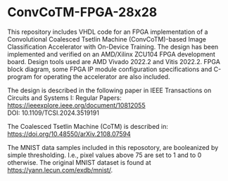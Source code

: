# ConvCoTM-FPGA-28x28

This repository includes VHDL code for an FPGA implementation of a Convolutional Coalesced Tsetlin Machine (ConvCoTM)-based Image Classification Accelerator with On-Device Training. The design has been implemented and verified on an AMD/Xilinx ZCU104 FPGA development board. Design tools used are AMD Vivado 2022.2 and Vitis 2022.2. FPGA block diagram, some FPGA IP module configuration specifications and C-program for operating the accelerator are also included.

The design is described in the following paper in 
IEEE Transactions on Circuits and Systems I: Regular Papers: https://ieeexplore.ieee.org/document/10812055 <br/>
DOI: 10.1109/TCSI.2024.3519191   

The Coalesced Tsetlin Machine (CoTM) is described in: https://doi.org/10.48550/arXiv.2108.07594  

The MNIST data samples included in this reposotory, are booleanized by simple thresholding. I.e., pixel values above 75 are set to 1 and to 0 otherwise. The original MNIST dataset is found at https://yann.lecun.com/exdb/mnist/.